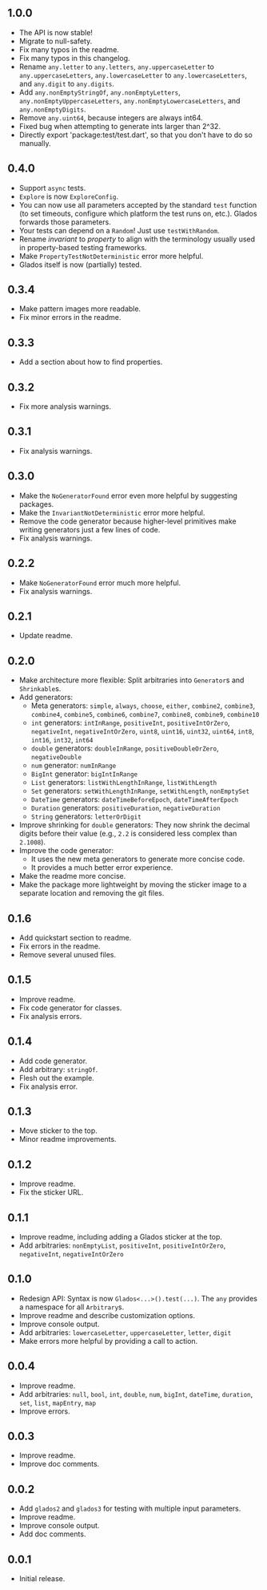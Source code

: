 ## 1.0.0

* The API is now stable!
* Migrate to null-safety.
* Fix many typos in the readme.
* Fix many typos in this changelog.
* Rename `any.letter` to `any.letters`, `any.uppercaseLetter` to `any.uppercaseLetters`, `any.lowercaseLetter` to `any.lowercaseLetters`, and `any.digit` to `any.digits`.
* Add `any.nonEmptyStringOf`, `any.nonEmptyLetters`, `any.nonEmptyUppercaseLetters`, `any.nonEmptyLowercaseLetters`, and `any.nonEmptyDigits`.
* Remove `any.uint64`, because integers are always int64.
* Fixed bug when attempting to generate ints larger than 2^32.
* Directly export 'package:test/test.dart', so that you don't have to do so manually.

## 0.4.0

* Support `async` tests.
* `Explore` is now `ExploreConfig`.
* You can now use all parameters accepted by the standard `test` function (to set timeouts, configure which platform the test runs on, etc.). Glados forwards those parameters.
* Your tests can depend on a `Random`! Just use `testWithRandom`.
* Rename *invariant* to *property* to align with the terminology usually used in property-based testing frameworks.
* Make `PropertyTestNotDeterministic` error more helpful.
* Glados itself is now (partially) tested.

## 0.3.4

* Make pattern images more readable.
* Fix minor errors in the readme.

## 0.3.3

* Add a section about how to find properties.

## 0.3.2

* Fix more analysis warnings.

## 0.3.1

* Fix analysis warnings.

## 0.3.0

* Make the `NoGeneratorFound` error even more helpful by suggesting packages.
* Make the `InvariantNotDeterministic` error more helpful.
* Remove the code generator because higher-level primitives make writing generators just a few lines of code.
* Fix analysis warnings.

## 0.2.2

* Make `NoGeneratorFound` error much more helpful.
* Fix analysis warnings.

## 0.2.1

* Update readme.

## 0.2.0

* Make architecture more flexible: Split arbitraries into `Generator`s and `Shrinkable`s.
* Add generators:
  * Meta generators: `simple`, `always`, `choose`, `either`, `combine2`, `combine3`, `combine4`, `combine5`, `combine6`, `combine7`, `combine8`, `combine9`, `combine10`
  * `int` generators: `intInRange`, `positiveInt`, `positiveIntOrZero`, `negativeInt`, `negativeIntOrZero`, `uint8`, `uint16`, `uint32`, `uint64`, `int8`, `int16`, `int32`, `int64`
  * `double` generators: `doubleInRange`, `positiveDoubleOrZero`, `negativeDouble`
  * `num` generator: `numInRange`
  * `BigInt` generator: `bigIntInRange`
  * `List` generators: `listWithLengthInRange`, `listWithLength`
  * `Set` generators: `setWithLengthInRange`, `setWithLength`, `nonEmptySet`
  * `DateTime` generators: `dateTimeBeforeEpoch`, `dateTimeAfterEpoch`
  * `Duration` generators: `positiveDuration`, `negativeDuration`
  * `String` generators: `letterOrDigit`
* Improve shrinking for `double` generators: They now shrink the decimal digits before their value (e.g., `2.2` is considered less complex than `2.1008`). 
* Improve the code generator:
  * It uses the new meta generators to generate more concise code.
  * It provides a much better error experience.
* Make the readme more concise.
* Make the package more lightweight by moving the sticker image to a separate location and removing the git files.

## 0.1.6

* Add quickstart section to readme.
* Fix errors in the readme.
* Remove several unused files.

## 0.1.5

* Improve readme.
* Fix code generator for classes.
* Fix analysis errors.

## 0.1.4

* Add code generator.
* Add arbitrary: `stringOf`.
* Flesh out the example.
* Fix analysis error.

## 0.1.3

* Move sticker to the top.
* Minor readme improvements.

## 0.1.2

* Improve readme.
* Fix the sticker URL.

## 0.1.1

* Improve readme, including adding a Glados sticker at the top.
* Add arbitraries: `nonEmptyList`, `positiveInt`, `positiveIntOrZero`, `negativeInt`, `negativeIntOrZero`

## 0.1.0

* Redesign API: Syntax is now `Glados<...>().test(...)`. The `any` provides a namespace for all `Arbitrary`s.
* Improve readme and describe customization options.
* Improve console output.
* Add arbitraries: `lowercaseLetter`, `uppercaseLetter`, `letter`, `digit`
* Make errors more helpful by providing a call to action.

## 0.0.4

* Improve readme.
* Add arbitraries: `null`, `bool`, `int`, `double`, `num`, `bigInt`, `dateTime`, `duration`, `set`, `list`, `mapEntry`, `map`
* Improve errors.

## 0.0.3

* Improve readme.
* Improve doc comments.

## 0.0.2

* Add `glados2` and `glados3` for testing with multiple input parameters.
* Improve readme.
* Improve console output.
* Add doc comments.

## 0.0.1

* Initial release.
